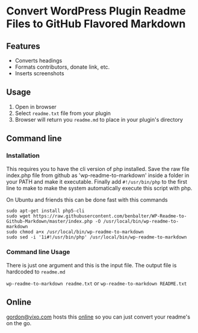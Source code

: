 Convert WordPress Plugin Readme Files to GitHub Flavored Markdown
==================================================================

Features
--------

* Converts headings
* Formats contributors, donate link, etc.
* Inserts screenshots

Usage
-----

1. Open in browser
2. Select `readme.txt` file from your plugin
3. Browser will return you `readme.md` to place in your plugin's directory


Command line
------------

### Installation

This requires you to have the cli version of php installed. Save the raw file index.php file from github as 'wp-readme-to-markdown' inside a folder in your PATH and make it executable. Finally add `#!/usr/bin/php` to the first line to make to make the system automatically execute this script with php.

On Ubuntu and friends this can be done fast with this commands 
```
sudo apt-get install php5-cli
sudo wget https://raw.githubusercontent.com/benbalter/WP-Readme-to-Github-Markdown/master/index.php -O /usr/local/bin/wp-readme-to-markdown
sudo chmod a+x /usr/local/bin/wp-readme-to-markdown
sudo sed -i '1i#!/usr/bin/php' /usr/local/bin/wp-readme-to-markdown
```

### Command line Usage

There is just one argument and this is the input file. The output file is hardcoded to `readme.md`

`wp-readme-to-markdown readme.txt` or `wp-readme-to-markdown README.txt`

Online
------

gordon@vixo.com hosts this [online](http://wordpress-markdown-to-github-markdown.com/) so you can just convert your readme's on the go.
